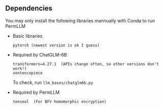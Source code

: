## Dependencies
You may only install the following libraries mannually with Conda to run PermLLM

*   Basic libraries
    ```
    pytorch (newest version is ok I guess)
    ```

*   Required by ChatGLM-6B
    ```
    transformers=4.27.1  (APIs change often, so other versions don't work!)
    sentencepiece
    ```
    To check, run `llm_bases/chatglm6b.py`

*   Required by PermLLM
    ```
    tenseal  (For BFV homomorphic encryption)
    ```
